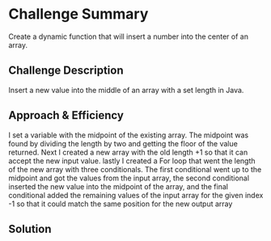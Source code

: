 # Challenge Summary
Create a dynamic function that will insert a number into the center of an array.

## Challenge Description
Insert a new value into the middle of an array with a set length in Java.

## Approach & Efficiency
I set a variable with the midpoint of the existing array. The midpoint was found by dividing the length by two and
getting the floor of the value returned. Next I created a new array with the old length +1 so that it can accept the new
input value. lastly I created a For loop that went the length of the new array with three conditionals.
The first conditional went up to the midpoint and got the values from the input array, the second conditional inserted
the new value into the midpoint of the array, and the final conditional added the remaining values of the input array
for the given index -1 so that it could match the same position for the new output array

## Solution
